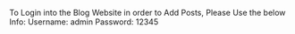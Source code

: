 To Login into the Blog Website in order to Add Posts, Please Use the below Info:
Username: admin
Password: 12345